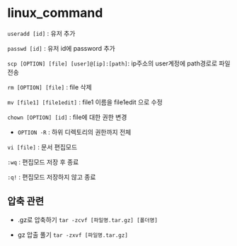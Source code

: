 # linux_command

`useradd [id]` : 유저 추가

`passwd [id]` : 유저 id에 password 추가

`scp [OPTION] [file] [user]@[ip]:[path]`: ip주소의 user계정에 path경로로 파일 전송 

`rm [OPTION] [file]` : file 삭제

`mv [file1] [file1edit]` : file1 이름을 file1edit 으로 수정

`chown [OPTION] [id]` : file에 대한 권한 변경
- `OPTION -R` : 하위 디렉토리의 권한까지 전체 

`vi [file]` : 문서 편집모드

`:wq` : 편집모드 저장 후 종료

`:q!` : 편집모드 저장하지 않고 종료


## 압축 관련

* .gz로 압축하기
`tar -zcvf [파일명.tar.gz] [폴더명]`

* gz 압출 풀기
`tar -zxvf [파일명.tar.gz]`
